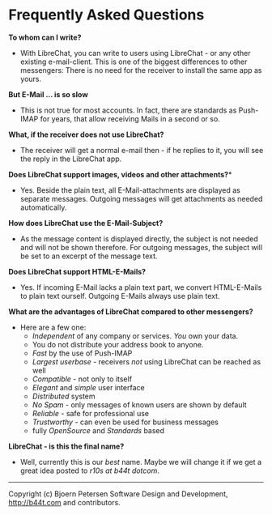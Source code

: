 Frequently Asked Questions
================================================================================

**To whom can I write?**

- With LibreChat, you can write to users using LibreChat - or any other existing
  e-mail-client.  This is one of the biggest differences to other messengers:
  There is no need for the receiver to install the same app as yours.
  
**But E-Mail ... is so slow**

- This is not true for most accounts. In fact, there are standards as Push-IMAP
  for years, that allow receiving Mails in a second or so.  

**What, if the receiver does not use LibreChat?**

- The receiver will get a normal e-mail then - if he replies to it, you will
  see the reply in the LibreChat app.

**Does LibreChat support images, videos and other attachments?***

- Yes. Beside the plain text, all E-Mail-attachments are displayed as separate
  messages.  Outgoing messages will get attachments as needed automatically.

**How does LibreChat use the E-Mail-Subject?**

- As the message content is displayed directly, the subject is not needed and will
  not be shown therefore.  For outgoing messages, the subject will be set to an
  excerpt of the message text.

**Does LibreChat support HTML-E-Mails?**

- Yes.  If incoming E-Mail lacks a plain text part, we convert HTML-E-Mails to 
  plain text ourself.  Outgoing E-Mails always use plain text. 

**What are the advantages of LibreChat compared to other messengers?**

- Here are a few one:
  - _Independent_ of any company or services. _You_ own your data.
  - You do not distribute your address book to anyone.
  - _Fast_ by the use of Push-IMAP
  - _Largest userbase_ - receivers _not_ using LibreChat can be reached as well
  - _Compatible_ - not only to itself
  - _Elegant_ and _simple_ user interface
  - _Distributed_ system
  - _No Spam_ - only messages of known users are shown by default
  - _Reliable_ - safe for professional use
  - _Trustworthy_ - can even be used for business messages
  - fully _OpenSource_ and _Standards_ based

**LibreChat - is this the final name?**

- Well, currently this is our _best_ name.  Maybe we will change it if we get
  a great idea posted to _r10s at b44t dotcom_.

---

Copyright (c) Bjoern Petersen Software Design and Development,
http://b44t.com and contributors.
